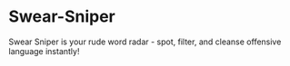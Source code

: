 # Swear-Sniper
Swear Sniper is your rude word radar - spot, filter, and cleanse offensive language instantly!
